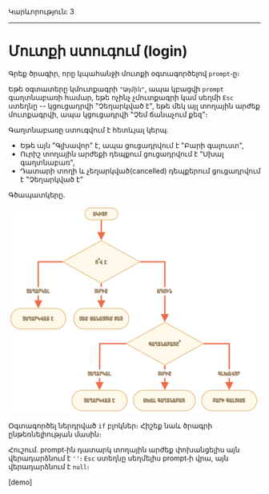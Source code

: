 Կարևորություն: 3

---

# Մուտքի ստուգում (login)

Գրեք ծրագիր, որը կպահանջի մուտքի օգտագործելով `prompt`֊ը։

Եթե օգտատերը կմուտքագրի `"Ադմին"`, ապա կբացվի `prompt` գաղտնաբառի համար, եթե ոչինչ չմուտքագրի կամ սեղմի `Esc` ստեղնը  -- կցուցադրվի "Չեղարկված է", եթե մեկ այլ տողային արժեք մուտքագրվի, ապա կցուցադրվի "Չեմ ճանաչում քեզ"։

Գաղտնաբառը ստուգվում է հետևյալ կերպ․

- Եթե այն "Գլխավոր" է, ապա ցուցադրվում է "Բարի գալուստ",
- Ուրիշ տողային արժեքի դեպքում ցուցադրվում է "Սխալ գաղտնաբառ",
- Դատարի տողի և չեղարկված(cancelled) դեպքերում ցուցադրվում է "Չեղարկված է"

Գծապատկերը․

![](ifelse_task.svg)

Օգտագործել ներդրված `if` բլոկներ։ Հիշեք նաև ծրագրի ընթեռնելիության մասին։

Հուշում․ prompt֊ին դատարկ տողային արժեք փոխանցելիս այն վերադարձնում է `''`։ `Esc` ստեղնը սեղմելիս prompt֊ի վրա, այն վերադարձնում է `null`։

[demo]
